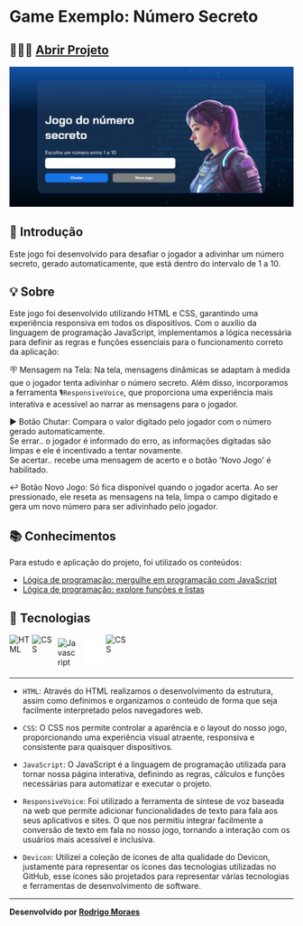 # Game Exemplo: Número Secreto

## 👨🏻‍💻 [Abrir Projeto](https://game-exemple-secretnumber.vercel.app)

<img alt="Responsive voice" src="./img/demonstration/numbersecret.png"/>

## 📝 Introdução

Este jogo foi desenvolvido para desafiar o jogador a adivinhar um número secreto, gerado automaticamente, que está dentro do intervalo de 1 a 10.

## 💡 Sobre

Este jogo foi desenvolvido utilizando HTML e CSS, garantindo uma experiência responsiva em todos os dispositivos. Com o auxílio da linguagem de programação JavaScript, implementamos a lógica necessária para definir as regras e funções essenciais para o funcionamento correto da aplicação:

🪧 Mensagem na Tela: Na tela, mensagens dinâmicas se adaptam à medida que o jogador tenta adivinhar o número secreto. Além disso, incorporamos a ferramenta `🎙ResponsiveVoice`, que proporciona uma experiência mais interativa e acessível ao narrar as mensagens para o jogador.

▶️ Botão Chutar: Compara o valor digitado pelo jogador com o número gerado automaticamente.<br>
Se errar.. o jogador é informado do erro, as informações digitadas são limpas e ele é incentivado a tentar novamente.<br>
Se acertar.. recebe uma mensagem de acerto e o botão 'Novo Jogo' é habilitado.

↩️ Botão Novo Jogo: Só fica disponível quando o jogador acerta. Ao ser pressionado, ele reseta as mensagens na tela, limpa o campo digitado e gera um novo número para ser adivinhado pelo jogador.


## 📚 Conhecimentos

Para estudo e aplicação do projeto, foi utilizado os conteúdos:

- [Lógica de programação: mergulhe em programação com JavaScript](https://cursos.alura.com.br/course/logica-programacao-mergulhe-programacao-javascript)
- [Lógica de programação: explore funções e listas](https://cursos.alura.com.br/course/logica-programacao-funcoes-listas)

## 🤖 Tecnologias

<div style="display: flex">
  <img alt="HTML" width="40" src="https://cdn.jsdelivr.net/gh/devicons/devicon@latest/icons/html5/html5-plain-wordmark.svg" />
  <img alt="CSS" width="40" src="https://cdn.jsdelivr.net/gh/devicons/devicon@latest/icons/css3/css3-plain-wordmark.svg" />
  <img alt="Javascript" width="35"style="margin: 0.4em;" src="https://cdn.jsdelivr.net/gh/devicons/devicon@latest/icons/javascript/javascript-original.svg" />
  <img alt="Responsive voice" width="35" style="margin: 5px;" src="./img/responsivevoice.svg"/>
  <img alt="CSS" width="40" src="https://cdn.jsdelivr.net/gh/devicons/devicon@latest/icons/devicon/devicon-plain-wordmark.svg" />
</div>

---

- `HTML`: Através do HTML realizamos o desenvolvimento da estrutura, assim como definimos e organizamos o conteúdo de forma que seja facilmente interpretado pelos navegadores web.

- `CSS`: O CSS nos permite controlar a aparência e o layout do nosso jogo, proporcionando uma experiência visual atraente, responsiva e consistente para quaisquer dispositivos.

- `JavaScript`: O JavaScript é a linguagem de programação utilizada para tornar nossa página interativa, definindo as regras, cálculos e funções necessárias para automatizar e executar o projeto.

- `ResponsiveVoice`: Foi utilizado a ferramenta de síntese de voz baseada na web que permite adicionar funcionalidades de texto para fala aos seus aplicativos e sites. O que nos permitiu integrar facilmente a conversão de texto em fala no nosso jogo, tornando a interação com os usuários mais acessível e inclusiva.

- `Devicon`: Utilizei a coleção de ícones de alta qualidade do Devicon, justamente para representar os ícones das tecnologias utilizadas no GitHub, esse ícones são projetados para representar várias tecnologias e ferramentas de desenvolvimento de software.
---
**Desenvolvido por [Rodrigo Moraes](https://github.com/rodrigomoraesdev)**
